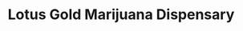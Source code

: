 ---
title: "Lotus Gold Marijuana Dispensary"
url: /muskogee/lotus-gold-marijuana-dispensary/
shop: Hanf
---